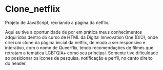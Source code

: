 # Clone_netflix
<p>Projeto de JavaScript, recriando a página da netflix.</p>
<p> Aqui eu tive a oportunidade de por em prática meus conhecimentos adquiridos dentro do curso de HTML da Digital Innvovation One (DIO), onde criei um clone da página inicial da netflix, de modo a ser responsivo e interativo, com o nome de Queerflix, tendo recomendações de filmes que retratam a temática LGBTQIA+ como seu príncipal. Somente tive dificuldade ao posicionar os icones de pesquisa, notificação e perfil, no canto direito do header.</p>

